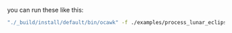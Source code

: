 you can run these like this:
```bash
"./_build/install/default/bin/ocawk" -f ./examples/process_lunar_eclipses.awk ./test/test_data/zacmienia.csv
```